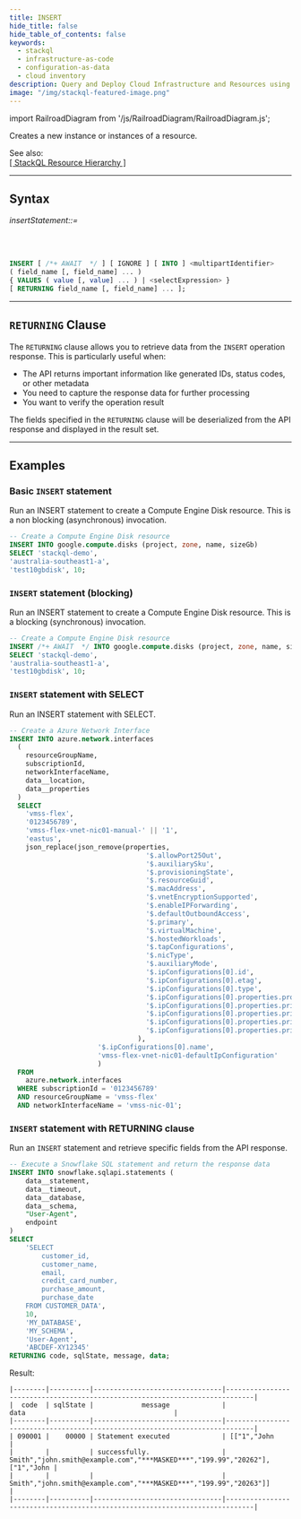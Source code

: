 ```yaml
---
title: INSERT
hide_title: false
hide_table_of_contents: false
keywords:
  - stackql
  - infrastructure-as-code
  - configuration-as-data
  - cloud inventory
description: Query and Deploy Cloud Infrastructure and Resources using SQL
image: "/img/stackql-featured-image.png"
---
```

import RailroadDiagram from '/js/RailroadDiagram/RailroadDiagram.js';

Creates a new instance or instances of a resource. 

See also:  
[[ StackQL Resource Hierarchy ]](/docs/getting-started/resource-hierarchy)

* * * 

## Syntax

*insertStatement::=*

<RailroadDiagram 
type="insert"
/>

&nbsp;  
&nbsp;

```sql
INSERT [ /*+ AWAIT  */ ] [ IGNORE ] [ INTO ] <multipartIdentifier>
( field_name [, field_name] ... )
{ VALUES ( value [, value] ... ) | <selectExpression> }
[ RETURNING field_name [, field_name] ... ];
```

* * *

## `RETURNING` Clause

The `RETURNING` clause allows you to retrieve data from the `INSERT` operation response. This is particularly useful when:
- The API returns important information like generated IDs, status codes, or other metadata
- You need to capture the response data for further processing
- You want to verify the operation result

The fields specified in the `RETURNING` clause will be deserialized from the API response and displayed in the result set.

* * *

## Examples

### Basic `INSERT` statement
Run an INSERT statement to create a Compute Engine Disk resource.  This is a non blocking (asynchronous) invocation.

```sql
-- Create a Compute Engine Disk resource
INSERT INTO google.compute.disks (project, zone, name, sizeGb) 
SELECT 'stackql-demo', 
'australia-southeast1-a', 
'test10gbdisk', 10;
```

### `INSERT` statement (blocking)
Run an INSERT statement to create a Compute Engine Disk resource.  This is a blocking (synchronous) invocation.

```sql
-- Create a Compute Engine Disk resource
INSERT /*+ AWAIT  */ INTO google.compute.disks (project, zone, name, sizeGb) 
SELECT 'stackql-demo', 
'australia-southeast1-a', 
'test10gbdisk', 10;
```

### `INSERT` statement with SELECT
Run an INSERT statement with SELECT.

```sql
-- Create a Azure Network Interface
INSERT INTO azure.network.interfaces
  (
    resourceGroupName,
    subscriptionId,
    networkInterfaceName,
    data__location,
    data__properties
  )
  SELECT
    'vmss-flex',
    '0123456789',
    'vmss-flex-vnet-nic01-manual-' || '1',
    'eastus',
    json_replace(json_remove(properties,
                                  '$.allowPort25Out',
                                  '$.auxiliarySku',
                                  '$.provisioningState',
                                  '$.resourceGuid',
                                  '$.macAddress',
                                  '$.vnetEncryptionSupported',
                                  '$.enableIPForwarding',
                                  '$.defaultOutboundAccess',
                                  '$.primary',
                                  '$.virtualMachine',
                                  '$.hostedWorkloads',
                                  '$.tapConfigurations',
                                  '$.nicType',
                                  '$.auxiliaryMode',
                                  '$.ipConfigurations[0].id',
                                  '$.ipConfigurations[0].etag',
                                  '$.ipConfigurations[0].type',
                                  '$.ipConfigurations[0].properties.provisioningState',
                                  '$.ipConfigurations[0].properties.privateIPAddress',
                                  '$.ipConfigurations[0].properties.privateIPAllocationMethod',
                                  '$.ipConfigurations[0].properties.primary',
                                  '$.ipConfigurations[0].properties.privateIPAddressVersion'
                                ),
                      '$.ipConfigurations[0].name',
                      'vmss-flex-vnet-nic01-defaultIpConfiguration'
                      )
  FROM
    azure.network.interfaces
  WHERE subscriptionId = '0123456789'
  AND resourceGroupName = 'vmss-flex'
  AND networkInterfaceName = 'vmss-nic-01';
```

### `INSERT` statement with RETURNING clause
Run an `INSERT` statement and retrieve specific fields from the API response.

```sql
-- Execute a Snowflake SQL statement and return the response data
INSERT INTO snowflake.sqlapi.statements (
    data__statement,
    data__timeout,
    data__database,
    data__schema,
    "User-Agent",
    endpoint
)
SELECT
    'SELECT
        customer_id,
        customer_name,
        email,
        credit_card_number,
        purchase_amount,
        purchase_date
    FROM CUSTOMER_DATA',
    10,
    'MY_DATABASE',
    'MY_SCHEMA',
    'User-Agent',
    'ABCDEF-XY12345'
RETURNING code, sqlState, message, data;
```

Result:
```
|--------|----------|--------------------------------|-----------------------------------------------------------------------------|
|  code  | sqlState |            message             |                                    data                                     |
|--------|----------|--------------------------------|-----------------------------------------------------------------------------|
| 090001 |    00000 | Statement executed             | [["1","John                                                                 |
|        |          | successfully.                  | Smith","john.smith@example.com","***MASKED***","199.99","20262"],["1","John |
|        |          |                                | Smith","john.smith@example.com","***MASKED***","199.99","20263"]]           |
|--------|----------|--------------------------------|-----------------------------------------------------------------------------|
```